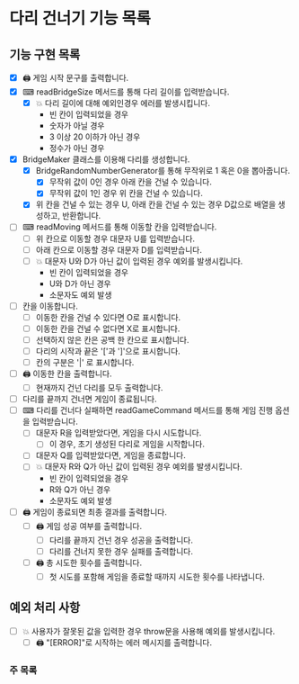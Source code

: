 # 다리 건너기 기능 목록

## 기능 구현 목록

- [x] 🖨 게임 시작 문구를 출력합니다.
- [x] ⌨ readBridgeSize 메서드를 통해 다리 길이를 입력받습니다.
  - [x] 💥 다리 길이에 대해 예외인경우 에러를 발생시킵니다.
    - 빈 칸이 입력되었을 경우
    - 숫자가 아닐 경우
    - 3 이상 20 이하가 아닌 경우
    - 정수가 아닌 경우
- [x] BridgeMaker 클래스를 이용해 다리를 생성합니다.
  - [x] BridgeRandomNumberGenerator를 통해 무작위로 1 혹은 0을 뽑아줍니다.
    - [x] 무작위 값이 0인 경우 아래 칸을 건널 수 있습니다.
    - [x] 무작위 값이 1인 경우 위 칸을 건널 수 있습니다.
  - [x] 위 칸을 건널 수 있는 경우 U, 아래 칸을 건널 수 있는 경우 D값으로 배열을 생성하고, 반환합니다.
- [ ] ⌨ readMoving 메서드를 통해 이동할 칸을 입력받습니다.
  - [ ] 위 칸으로 이동할 경우 대문자 U를 입력받습니다.
  - [ ] 아래 칸으로 이동할 경우 대문자 D를 입력받습니다.
  - [ ] 💥 대문자 U와 D가 아닌 값이 입력된 경우 예외를 발생시킵니다.
    - 빈 칸이 입력되었을 경우
    - U와 D가 아닌 경우
    - 소문자도 예외 발생
- [ ] 칸을 이동합니다.
  - [ ] 이동한 칸을 건널 수 있다면 O로 표시합니다.
  - [ ] 이동한 칸을 건널 수 없다면 X로 표시합니다.
  - [ ] 선택하지 않은 칸은 공백 한 칸으로 표시합니다.
  - [ ] 다리의 시작과 끝은 '['과 ']'으로 표시합니다.
  - [ ] 칸의 구분은 '|' 로 표시합니다.
- [ ] 🖨 이동한 칸을 출력합니다.
  - [ ] 현재까지 건넌 다리를 모두 출력합니다.
- [ ] 다리를 끝까지 건너면 게임이 종료됩니다.
- [ ] ⌨ 다리를 건너다 실패하면 readGameCommand 메서드를 통해 게임 진행 옵션을 입력받습니다.
  - [ ] 대문자 R을 입력받았다면, 게임을 다시 시도합니다.
    - [ ] 이 경우, 초기 생성된 다리로 게임을 시작합니다.
  - [ ] 대문자 Q를 입력받았다면, 게임을 종료합니다.
  - [ ] 💥 대문자 R와 Q가 아닌 값이 입력된 경우 예외를 발생시킵니다.
    - 빈 칸이 입력되었을 경우
    - R와 Q가 아닌 경우
    - 소문자도 예외 발생
- [ ] 🖨 게임이 종료되면 최종 결과를 출력합니다.
  - [ ] 🖨 게임 성공 여부를 출력합니다.
    - [ ] 다리를 끝까지 건넌 경우 성공을 출력합니다.
    - [ ] 다리를 건너지 못한 경우 실패를 출력합니다.
  - [ ] 🖨 총 시도한 횟수를 출력합니다.
    - [ ] 첫 시도를 포함해 게임을 종료할 때까지 시도한 횟수를 나타냅니다.

## 예외 처리 사항

- [ ] 💥 사용자가 잘못된 값을 입력한 경우 throw문을 사용해 예외를 발생시킵니다.
  - [ ] 🖨 "[ERROR]"로 시작하는 에러 메시지를 출력합니다.

### 주 목록
